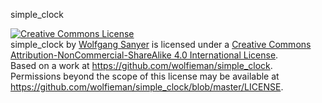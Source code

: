 simple_clock

<a rel="license" href="http://creativecommons.org/licenses/by-nc-sa/4.0/"><img alt="Creative Commons License" style="border-width:0" src="http://i.creativecommons.org/l/by-nc-sa/4.0/88x31.png" /></a><br /><span xmlns:dct="http://purl.org/dc/terms/" property="dct:title">simple_clock</span> by <a xmlns:cc="http://creativecommons.org/ns#" href="https://github.com/wolfieman/simple_clock" property="cc:attributionName" rel="cc:attributionURL">Wolfgang Sanyer</a> is licensed under a <a rel="license" href="http://creativecommons.org/licenses/by-nc-sa/4.0/">Creative Commons Attribution-NonCommercial-ShareAlike 4.0 International License</a>.<br />Based on a work at <a xmlns:dct="http://purl.org/dc/terms/" href="https://github.com/wolfieman/simple_clock" rel="dct:source">https://github.com/wolfieman/simple_clock</a>.<br />Permissions beyond the scope of this license may be available at <a xmlns:cc="http://creativecommons.org/ns#" href="https://github.com/wolfieman/simple_clock/blob/master/LICENSE" rel="cc:morePermissions">https://github.com/wolfieman/simple_clock/blob/master/LICENSE</a>.